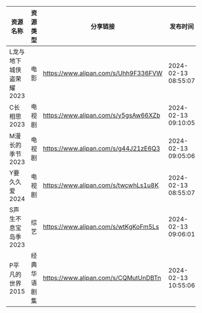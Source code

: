 | 资源名称           | 资源类型   | 分享链接                                 | 发布时间                |
| -------------- | ------ | ------------------------------------ | ------------------- |
| L龙与地下城侠盗荣耀2023 | 电影     | https://www.alipan.com/s/Uhh9F336FVW | 2024-02-13 08:55:07 |
| C长相思2023       | 电视剧    | https://www.alipan.com/s/y5gsAw66XZb | 2024-02-13 09:10:05 |
| M漫长的季节2023     | 电视剧    | https://www.alipan.com/s/g44J21zE6Q3 | 2024-02-13 09:05:06 |
| Y要久久爱2024      | 电视剧    | https://www.alipan.com/s/twcwhLs1u8K | 2024-02-13 08:55:07 |
| S声生不息宝岛季2023   | 综艺     | https://www.alipan.com/s/wtKgKoFm5Ls | 2024-02-13 09:06:01 |
| P平凡的世界2015     | 经典华语剧集 | https://www.alipan.com/s/CQMutUnDBTn | 2024-02-13 10:55:06 |
